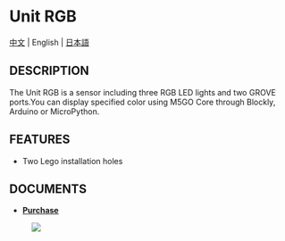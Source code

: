 # Unit RGB

[中文](/zh_CN/product_documents/units/unit_rgb) | English | [日本語](ja/product_documents/units/unit_rgb)

## DESCRIPTION

The Unit RGB is a sensor including three RGB LED lights and two GROVE
ports.You can display specified color using M5GO Core through Blockly,
Arduino or MicroPython.

## FEATURES

-  Two Lego installation holes

## DOCUMENTS

- **[Purchase](https://www.aliexpress.com/store/product/M5Stack-Official-Mini-RGB-Unit-with-NeoPixel-RGB-LED-Light-x3-GPIO-GROVE-Connector/3226069_32929809133.html?spm=a2g1y.12024536.productList_5885013.subject_21)**

<figure>
    <img src="assets/img/product_pics/units/M5GO_Unit_rgb.png">
</figure>